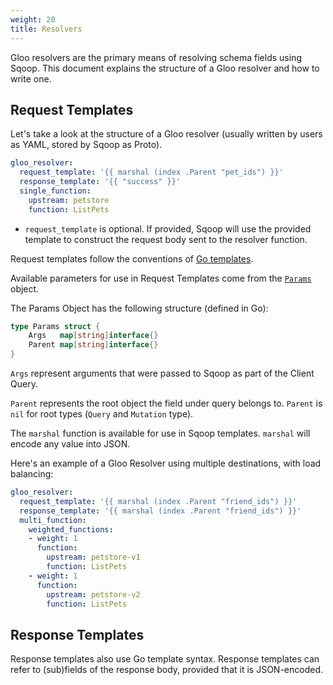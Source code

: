 ```yaml
---
weight: 20
title: Resolvers
---
```


Gloo resolvers are the primary means of resolving schema fields using Sqoop. This
document explains the structure of a Gloo resolver and how to write one.

## Request Templates

Let's take a look at the structure of a Gloo resolver (usually written by users as YAML,
stored by Sqoop as Proto).

```yaml
gloo_resolver:
  request_template: '{{ marshal (index .Parent "pet_ids") }}'
  response_template: '{{ "success" }}'
  single_function:
    upstream: petstore
    function: ListPets
```

* `request_template` is optional. If provided, Sqoop will use the provided template
to construct the request body sent to the resolver function.

Request templates follow the conventions of [Go templates](https://golang.org/pkg/text/template/).

Available parameters for use in Request Templates come from the
[`Params`](https://github.com/solo-io/sqoop/blob/master/pkg/engine/exec/executable_resolvers.go) object.

The Params Object has the following structure (defined in Go):

```go
type Params struct {
	Args   map[string]interface{}
	Parent map[string]interface{}
}
```

`Args` represent arguments that were passed to Sqoop as part of the Client Query.

`Parent` represents the root object the field under query belongs to. `Parent`
is `nil` for root types (`Query` and `Mutation` type).

The `marshal` function is available for use in Sqoop templates.
`marshal` will encode any value into JSON.

Here's an example of a Gloo Resolver using multiple destinations, with load balancing:

```yaml
gloo_resolver:
  request_template: '{{ marshal (index .Parent "friend_ids") }}'
  response_template: '{{ marshal (index .Parent "friend_ids") }}'
  multi_function:
    weighted_functions:
    - weight: 1
      function: 
        upstream: petstore-v1
        function: ListPets
    - weight: 1
      function: 
        upstream: petstore-v2
        function: ListPets
```

## Response Templates

Response templates also use Go template syntax. Response templates can refer to
(sub)fields of the response body, provided that it is JSON-encoded.